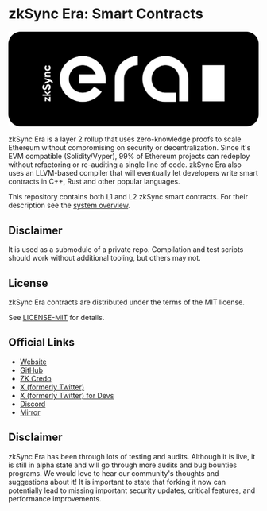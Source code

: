 # zkSync Era: Smart Contracts

[![Logo](eraLogo.svg)](https://zksync.io/)

zkSync Era is a layer 2 rollup that uses zero-knowledge proofs to scale Ethereum without compromising on security or
decentralization. Since it's EVM compatible (Solidity/Vyper), 99% of Ethereum projects can redeploy without refactoring
or re-auditing a single line of code. zkSync Era also uses an LLVM-based compiler that will eventually let developers
write smart contracts in C++, Rust and other popular languages.

This repository contains both L1 and L2 zkSync smart contracts. For their description see the
[system overview](docs/Overview.md).

## Disclaimer

It is used as a submodule of a private repo. Compilation and test scripts should work without additional tooling, but
others may not.

## License

zkSync Era contracts are distributed under the terms of the MIT license.

See [LICENSE-MIT](LICENSE-MIT) for details.

## Official Links

- [Website](https://zksync.io/)
- [GitHub](https://github.com/matter-labs)
- [ZK Credo](https://github.com/zksync/credo)
- [X (formerly Twitter)](https://x.com/zksync)
- [X (formerly Twitter) for Devs](https://x.com/zkSyncDevs)
- [Discord](https://join.zksync.dev/)
- [Mirror](https://zksync.mirror.xyz/)

## Disclaimer

zkSync Era has been through lots of testing and audits. Although it is live, it is still in alpha state and will go
through more audits and bug bounties programs. We would love to hear our community's thoughts and suggestions about it!
It is important to state that forking it now can potentially lead to missing important security updates, critical
features, and performance improvements.
